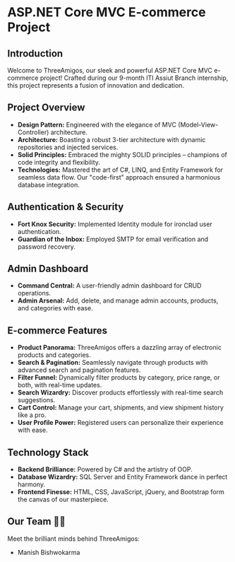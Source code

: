 <!-- ASP.NET Core MVC E-commerce Project 🛍️💻 -->

# ASP.NET Core MVC E-commerce Project

## Introduction

Welcome to ThreeAmigos, our sleek and powerful ASP.NET Core MVC e-commerce project! Crafted during our 9-month ITI Assiut Branch internship, this project represents a fusion of innovation and dedication.

## Project Overview

- **Design Pattern:** Engineered with the elegance of MVC (Model-View-Controller) architecture.
- **Architecture:** Boasting a robust 3-tier architecture with dynamic repositories and injected services.
- **Solid Principles:** Embraced the mighty SOLID principles – champions of code integrity and flexibility.
- **Technologies:** Mastered the art of C#, LINQ, and Entity Framework for seamless data flow. Our "code-first" approach ensured a harmonious database integration.

## Authentication & Security

- **Fort Knox Security:** Implemented Identity module for ironclad user authentication.
- **Guardian of the Inbox:** Employed SMTP for email verification and password recovery.

## Admin Dashboard

- **Command Central:** A user-friendly admin dashboard for CRUD operations.
- **Admin Arsenal:** Add, delete, and manage admin accounts, products, and categories with ease.

## E-commerce Features

- **Product Panorama:** ThreeAmigos offers a dazzling array of electronic products and categories.
- **Search & Pagination:** Seamlessly navigate through products with advanced search and pagination features.
- **Filter Funnel:** Dynamically filter products by category, price range, or both, with real-time updates.
- **Search Wizardry:** Discover products effortlessly with real-time search suggestions.
- **Cart Control:** Manage your cart, shipments, and view shipment history like a pro.
- **User Profile Power:** Registered users can personalize their experience with ease.

## Technology Stack

- **Backend Brilliance:** Powered by C# and the artistry of OOP.
- **Database Wizardry:** SQL Server and Entity Framework dance in perfect harmony.
- **Frontend Finesse:** HTML, CSS, JavaScript, jQuery, and Bootstrap form the canvas of our masterpiece.

## Our Team 🙌💼

Meet the brilliant minds behind ThreeAmigos:

- Manish Bishwokarma

